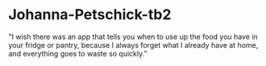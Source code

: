 # Johanna-Petschick-tb2
"I wish there was an app that tells you when to use up the food you have in your fridge or pantry, because I always forget what I already have at home, and everything goes to waste so quickly.”
